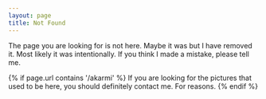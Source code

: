 ```yaml
---
layout: page
title: Not Found
---
```


The page you are looking for is not here. Maybe it was but I have removed it. Most likely it was intentionally. If you think I made a mistake, please tell me.

{% if page.url contains '/akarmi' %}
If you are looking for the pictures that used to be here, you should definitely contact me. For reasons.
{% endif %}
